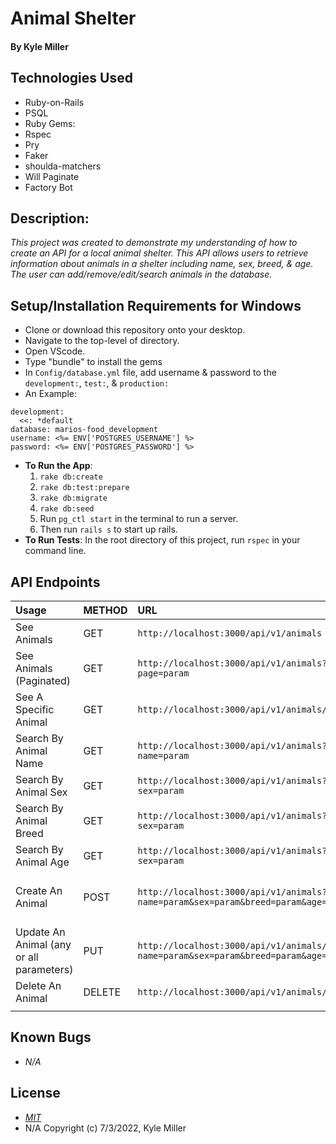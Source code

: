 # Animal Shelter

#### By Kyle Miller

## Technologies Used

* Ruby-on-Rails
* PSQL 
* Ruby Gems:
* Rspec
* Pry
* Faker
* shoulda-matchers
* Will Paginate
* Factory Bot

## Description:
_This project was created to demonstrate my understanding of how to create an API for a local animal shelter. This API allows users to retrieve information about animals in a shelter including name, sex, breed, & age. The user can add/remove/edit/search animals in the database._

## Setup/Installation Requirements for Windows

* Clone or download this repository onto your desktop.
* Navigate to the top-level of directory.
* Open VScode.
* Type "bundle" to install the gems
* In `Config/database.yml` file, add username & password to the `development:`, `test:`, & `production:`
* An Example:  
```
development:
  <<: *default
database: marios-food_development
username: <%= ENV['POSTGRES_USERNAME'] %> 
password: <%= ENV['POSTGRES_PASSWORD'] %> 
```
* **To Run the App**:  
  1. `rake db:create`
  2. `rake db:test:prepare`
  3. `rake db:migrate`
  4. `rake db:seed`
  5. Run `pg_ctl start` in the terminal to run a server.
  6. Then run `rails s` to start up rails.
* **To Run Tests**: In the root directory of this project, run `rspec` in your command line.

## API Endpoints

|Usage | METHOD       | URL       | Params |
| :--------| :------------| :---------| :------|
|See Animals | GET    | `http://localhost:3000/api/v1/animals` | |
|See Animals (Paginated) | GET    | `http://localhost:3000/api/v1/animals?page=param` | _page_ |
|See A Specific Animal | GET    | `http://localhost:3000/api/v1/animals/:id` | |
|Search By Animal Name | GET    | `http://localhost:3000/api/v1/animals?name=param` | _name_ |
|Search By Animal Sex | GET    | `http://localhost:3000/api/v1/animals?sex=param` | _sex_ |
|Search By Animal Breed | GET    | `http://localhost:3000/api/v1/animals?sex=param` | _breed_ |
|Search By Animal Age | GET    | `http://localhost:3000/api/v1/animals?sex=param` | _age_ |
|Create An Animal | POST    | `http://localhost:3000/api/v1/animals?name=param&sex=param&breed=param&age=param` | _name, sex, breed, age_ |
|Update An Animal (any or all parameters) | PUT    | `http://localhost:3000/api/v1/animals/:id?name=param&sex=param&breed=param&age=param` | _name, sex, breed, age_ |
|Delete An Animal | DELETE    |`http://localhost:3000/api/v1/animals/:id`| |  
|||||

## Known Bugs

- _N/A_

## License

- _[MIT](https://opensource.org/licenses/MIT)_
- N/A Copyright (c) 7/3/2022, Kyle Miller

